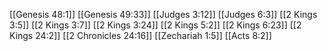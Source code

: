 [[Genesis 48:1]]
[[Genesis 49:33]]
[[Judges 3:12]]
[[Judges 6:3]]
[[2 Kings 3:5]]
[[2 Kings 3:7]]
[[2 Kings 3:24]]
[[2 Kings 5:2]]
[[2 Kings 6:23]]
[[2 Kings 24:2]]
[[2 Chronicles 24:16]]
[[Zechariah 1:5]]
[[Acts 8:2]]
